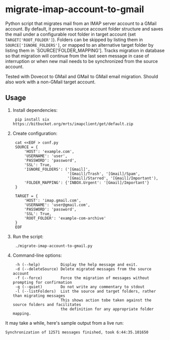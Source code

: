 migrate-imap-account-to-gmail
=============================

Python script that migrates mail from an IMAP server account to a GMail
account. By default, it preserves source account folder structure and saves
the mail under a configurable root folder in target account (set
`TARGET['ROOT_FOLDER']`). Folders can be skipped by listing them in
`SOURCE['IGNORE_FOLDERS']`, or mapped to an alternative target folder by
listing them in `SOURCE['FOLDER_MAPPING']. Tracks migration in database so
that migration will continue from the last seen message in case of
interruption or when new mail needs to be synchronized from the source account.

Tested with Dovecot to GMail and GMail to GMail email migration.
Should also work with a non-GMail target account.

Usage
-----

1. Install dependencies:

        pip install six https://bitbucket.org/mrts/imapclient/get/default.zip

1. Create configuration:

        cat <<EOF > conf.py
        SOURCE = {
            'HOST': 'example.com',
            'USERNAME': 'user',
            'PASSWORD': 'password',
            'SSL': True,
            'IGNORE_FOLDERS': ('[Gmail]',
                               '[Gmail]/Trash', '[Gmail]/Spam',
                               '[Gmail]/Starred', '[Gmail]/Important'),
            'FOLDER_MAPPING': {'INBOX.Urgent': '[Gmail]/Important'}
        }

        TARGET = {
            'HOST': 'imap.gmail.com',
            'USERNAME': 'user@gmail.com',
            'PASSWORD': 'password',
            'SSL': True,
            'ROOT_FOLDER': 'example-com-archive'
        }
        EOF

1. Run the script:

        ./migrate-imap-account-to-gmail.py

1. Command-line options:

        -h (--help)         Display the help message and exit.
        -d (--deleteSource) Delete migrated messages from the source account
        -f (--force)        Force the migration of messages without prompting for confirmation
        -q (--quiet)        Do not write any commentary to stdout
        -l (--listFolders)  List the source and target folders, rather than migrating messages
                            This shows action tobe taken against the source folders and facilitates
                            the definition for any appropriate folder mapping.

It may take a while, here's sample output from a live run:

    Synchronization of 12571 messages finished, took 6:44:35.101650
